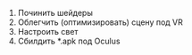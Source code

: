 1) Починить шейдеры
2) Облегчить (оптимизировать) сцену под VR
3) Настроить свет
4) Сбилдить *.apk под Oculus
